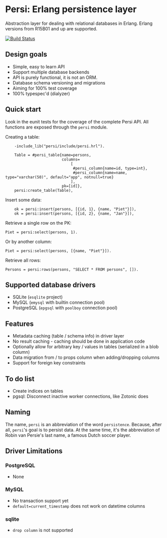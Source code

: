 Persi: Erlang persistence layer
===============================

Abstraction layer for dealing with relational databases in
Erlang. Erlang versions from R15B01 and up are supported.

[![Build Status](https://travis-ci.org/arjan/persi.svg?branch=master)](https://travis-ci.org/arjan/persi)


Design goals
------------
* Simple, easy to learn API
* Support multiple database backends
* API is purely functional, it is not an ORM.
* Database schema versioning and migrations
* Aiming for 100% test coverage
* 100% typespec'd (dialyzer)


Quick start
-----------

Look in the eunit tests for the coverage of the complete Persi
API. All functions are exposed through the `persi` module.

Creating a table:

```
    -include_lib("persi/include/persi.hrl").
    
    Table = #persi_table{name=persons,
                         columns=
                             [
                              #persi_column{name=id, type=int},
                              #persi_column{name=name, type="varchar(50)", default="app", notnull=true}
                             ],
                         pk=[id]},
    persi:create_table(Table),
```

Insert some data:

```
    ok = persi:insert(persons, [{id, 1}, {name, "Piet"}]),
    ok = persi:insert(persons, [{id, 2}, {name, "Jan"}]),
```

Retrieve a single row on the PK:

    Piet = persi:select(persons, 1).

Or by another column:

    Piet = persi:select(persons, [{name, "Piet"}]).

Retrieve all rows:

    Persons = persi:rows(persons, "SELECT * FROM persons", []).


Supported database drivers
--------------------------
* SQLite (`esqlite` project)
* MySQL (`emysql` with builtin connection pool)
* PostgreSQL (`epgsql` with `poolboy` connection pool)


Features
--------
* Metadata caching (table / schema info) in driver layer
* No result caching - caching should be done in application code
* Optionally allow for arbitrary key / values in tables (serialized in a blob column)
* Data migration from / to props column when adding/dropping columns
* Support for foreign key constraints


To do list
----------
* Create indices on tables
* pgsql: Disconnect inactive worker connections, like Zotonic does 


Naming
------
The name, `persi` is an abbreviation of the word
`persistence`. Because, after all, `persi`'s goal is to persist
data. At the same time, it's the abbreviation of Robin van Persie's
last name, a famous Dutch soccer player.



Driver Limitations
------------------

### PostgreSQL ###

* None

### MySQL ###

* No transaction support yet
* `default=current_timestamp` does not work on datetime columns

### sqlite ###

* `drop column` is not supported

